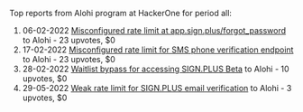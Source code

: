Top reports from Alohi program at HackerOne for period all:

1. 06-02-2022 [Misconfigured rate limit at app.sign.plus/forgot_password](https://hackerone.com/reports/1472394) to Alohi - 23 upvotes, $0
2. 17-02-2022 [Misconfigured rate limit for SMS phone verification endpoint](https://hackerone.com/reports/1482919) to Alohi - 23 upvotes, $0
3. 28-02-2022 [Waitlist bypass for accessing SIGN.PLUS Beta](https://hackerone.com/reports/1494308) to Alohi - 10 upvotes, $0
4. 29-05-2022 [Weak rate limit for SIGN.PLUS email verification](https://hackerone.com/reports/1584569) to Alohi - 3 upvotes, $0
